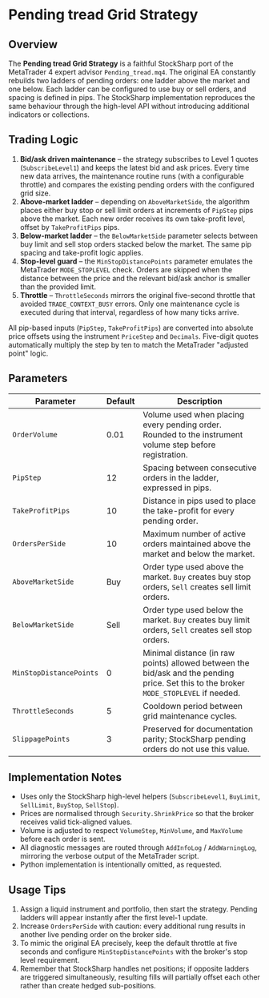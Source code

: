 # Pending tread Grid Strategy

## Overview
The **Pending tread Grid Strategy** is a faithful StockSharp port of the MetaTrader 4 expert advisor `Pending_tread.mq4`. The original EA constantly rebuilds two ladders of pending orders: one ladder above the market and one below. Each ladder can be configured to use buy or sell orders, and spacing is defined in pips. The StockSharp implementation reproduces the same behaviour through the high-level API without introducing additional indicators or collections.

## Trading Logic
1. **Bid/ask driven maintenance** – the strategy subscribes to Level 1 quotes (`SubscribeLevel1`) and keeps the latest bid and ask prices. Every time new data arrives, the maintenance routine runs (with a configurable throttle) and compares the existing pending orders with the configured grid size.
2. **Above-market ladder** – depending on `AboveMarketSide`, the algorithm places either buy stop or sell limit orders at increments of `PipStep` pips above the market. Each new order receives its own take-profit level, offset by `TakeProfitPips` pips.
3. **Below-market ladder** – the `BelowMarketSide` parameter selects between buy limit and sell stop orders stacked below the market. The same pip spacing and take-profit logic applies.
4. **Stop-level guard** – the `MinStopDistancePoints` parameter emulates the MetaTrader `MODE_STOPLEVEL` check. Orders are skipped when the distance between the price and the relevant bid/ask anchor is smaller than the provided limit.
5. **Throttle** – `ThrottleSeconds` mirrors the original five-second throttle that avoided `TRADE_CONTEXT_BUSY` errors. Only one maintenance cycle is executed during that interval, regardless of how many ticks arrive.

All pip-based inputs (`PipStep`, `TakeProfitPips`) are converted into absolute price offsets using the instrument `PriceStep` and `Decimals`. Five-digit quotes automatically multiply the step by ten to match the MetaTrader "adjusted point" logic.

## Parameters
| Parameter | Default | Description |
|-----------|---------|-------------|
| `OrderVolume` | 0.01 | Volume used when placing every pending order. Rounded to the instrument volume step before registration. |
| `PipStep` | 12 | Spacing between consecutive orders in the ladder, expressed in pips. |
| `TakeProfitPips` | 10 | Distance in pips used to place the take-profit for every pending order. |
| `OrdersPerSide` | 10 | Maximum number of active orders maintained above the market and below the market. |
| `AboveMarketSide` | Buy | Order type used above the market. `Buy` creates buy stop orders, `Sell` creates sell limit orders. |
| `BelowMarketSide` | Sell | Order type used below the market. `Buy` creates buy limit orders, `Sell` creates sell stop orders. |
| `MinStopDistancePoints` | 0 | Minimal distance (in raw points) allowed between the bid/ask and the pending price. Set this to the broker `MODE_STOPLEVEL` if needed. |
| `ThrottleSeconds` | 5 | Cooldown period between grid maintenance cycles. |
| `SlippagePoints` | 3 | Preserved for documentation parity; StockSharp pending orders do not use this value. |

## Implementation Notes
- Uses only the StockSharp high-level helpers (`SubscribeLevel1`, `BuyLimit`, `SellLimit`, `BuyStop`, `SellStop`).
- Prices are normalised through `Security.ShrinkPrice` so that the broker receives valid tick-aligned values.
- Volume is adjusted to respect `VolumeStep`, `MinVolume`, and `MaxVolume` before each order is sent.
- All diagnostic messages are routed through `AddInfoLog` / `AddWarningLog`, mirroring the verbose output of the MetaTrader script.
- Python implementation is intentionally omitted, as requested.

## Usage Tips
1. Assign a liquid instrument and portfolio, then start the strategy. Pending ladders will appear instantly after the first level-1 update.
2. Increase `OrdersPerSide` with caution: every additional rung results in another live pending order on the broker side.
3. To mimic the original EA precisely, keep the default throttle at five seconds and configure `MinStopDistancePoints` with the broker's stop level requirement.
4. Remember that StockSharp handles net positions; if opposite ladders are triggered simultaneously, resulting fills will partially offset each other rather than create hedged sub-positions.
